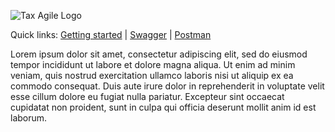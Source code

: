 ![Tax Agile Logo](Tax-Agile-Wide.png)

Quick links: [Getting started](docs/getting-started.md) | [Swagger](docs/swagger/index.html)  |  [Postman](docs/postman.md) 

Lorem ipsum dolor sit amet, consectetur adipiscing elit, sed do eiusmod tempor incididunt ut labore et dolore magna aliqua. Ut enim ad minim veniam, quis nostrud exercitation ullamco laboris nisi ut aliquip ex ea commodo consequat. Duis aute irure dolor in reprehenderit in voluptate velit esse cillum dolore eu fugiat nulla pariatur. Excepteur sint occaecat cupidatat non proident, sunt in culpa qui officia deserunt mollit anim id est laborum.

